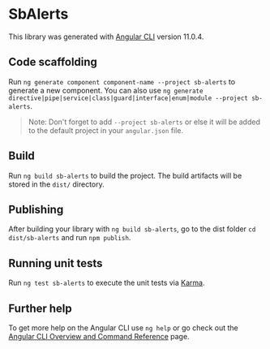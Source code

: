 # SbAlerts

This library was generated with [Angular CLI](https://github.com/angular/angular-cli) version 11.0.4.

## Code scaffolding

Run `ng generate component component-name --project sb-alerts` to generate a new component. You can also use `ng generate directive|pipe|service|class|guard|interface|enum|module --project sb-alerts`.
> Note: Don't forget to add `--project sb-alerts` or else it will be added to the default project in your `angular.json` file. 

## Build

Run `ng build sb-alerts` to build the project. The build artifacts will be stored in the `dist/` directory.

## Publishing

After building your library with `ng build sb-alerts`, go to the dist folder `cd dist/sb-alerts` and run `npm publish`.

## Running unit tests

Run `ng test sb-alerts` to execute the unit tests via [Karma](https://karma-runner.github.io).

## Further help

To get more help on the Angular CLI use `ng help` or go check out the [Angular CLI Overview and Command Reference](https://angular.io/cli) page.
